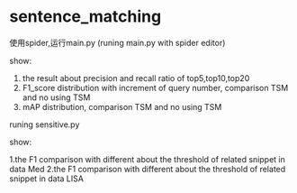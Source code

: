 # sentence_matching


使用spider,运行main.py (runing main.py with spider editor)

show:
1. the result about precision and recall ratio of top5,top10,top20 
2. F1_score distribution with increment of query number, comparison TSM and no using TSM
3. mAP distribution, comparison TSM and no using TSM




runing sensitive.py

show: 

1.the F1 comparison with different about the threshold of related snippet in data Med
2.the F1 comparison with different about the threshold of related snippet in data LISA

